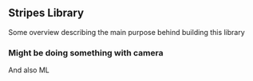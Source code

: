 ## Stripes Library

Some overview describing the main purpose behind building this library

### Might be doing something with camera

And also ML

```markdown
